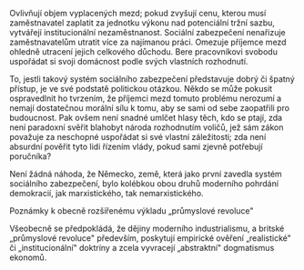 Ovlivňují objem vyplacených mezd; pokud zvyšují cenu, kterou musí zaměstnavatel zaplatit za jednotku výkonu nad potenciální tržní sazbu, vytvářejí institucionální nezaměstnanost. Sociální zabezpečení nenařizuje zaměstnavatelům utratit více za najímanou práci. Omezuje příjemce mezd ohledně utracení jejich celkového důchodu. Bere pracovníkovi svobodu uspořádat si svoji domácnost podle svých vlastních rozhodnutí.

To, jestli takový systém sociálního zabezpečení představuje dobrý či špatný přístup, je ve své podstatě politickou otázkou. Někdo se může pokusit ospravedlnit ho tvrzením, že příjemci mezd tomuto problému nerozumí a nemají dostatečnou morální sílu k tomu, aby se sami od sebe zaopatřili pro budoucnost. Pak ovšem není snadné umlčet hlasy těch, kdo se ptají, zda není paradoxní svěřit blahobyt národa rozhodnutím voličů, jež sám zákon považuje za neschopné uspořádat si své vlastní záležitosti; zda není absurdní pověřit tyto lidi řízením vlády, pokud sami zjevně potřebují poručníka?

Není žádná náhoda, že Německo, země, která jako první zavedla systém sociálního zabezpečení, bylo kolébkou obou druhů moderního pohrdání demokracií, jak marxistického, tak nemarxistického.

Poznámky k obecně rozšířenému výkladu „průmyslové revoluce"

Všeobecně se předpokládá, že dějiny moderního industrialismu, a britské „průmyslové revoluce" především, poskytují empirické ověření „realistické" či „institucionální" doktríny a zcela vyvracejí „abstraktní" dogmatismus ekonomů.